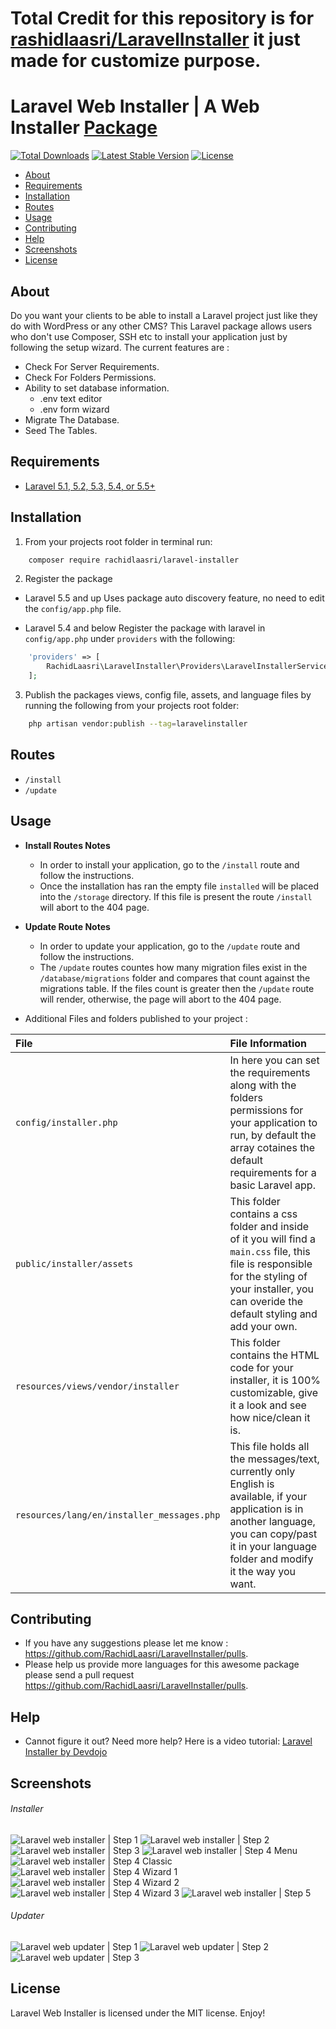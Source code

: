 # Total Credit for this repository is for [rashidlaasri/LaravelInstaller](https://github.com/rashidlaasri/LaravelInstaller) it just made for customize purpose.

# Laravel Web Installer | A Web Installer [Package](https://packagist.org/packages/shaz3e/laravelinstaller)

[![Total Downloads](http://poser.pugx.org/shaz3e/laravelinstaller/downloads)](https://packagist.org/packages/shaz3e/laravelinstaller)
[![Latest Stable Version](http://poser.pugx.org/shaz3e/laravelinstaller/v)](https://packagist.org/packages/shaz3e/laravelinstaller)
[![License](http://poser.pugx.org/shaz3e/laravelinstaller/license)](https://packagist.org/packages/shaz3e/laravelinstaller)

- [About](#about)
- [Requirements](#requirements)
- [Installation](#installation)
- [Routes](#routes)
- [Usage](#usage)
- [Contributing](#contributing)
- [Help](#help)
- [Screenshots](#screenshots)
- [License](#license)

## About

Do you want your clients to be able to install a Laravel project just like they do with WordPress or any other CMS?
This Laravel package allows users who don't use Composer, SSH etc to install your application just by following the setup wizard.
The current features are :

- Check For Server Requirements.
- Check For Folders Permissions.
- Ability to set database information.
	- .env text editor
	- .env form wizard
- Migrate The Database.
- Seed The Tables.

## Requirements

* [Laravel 5.1, 5.2, 5.3, 5.4, or 5.5+](https://laravel.com/docs/installation)

## Installation

1. From your projects root folder in terminal run:

```bash
    composer require rachidlaasri/laravel-installer
```

2. Register the package

* Laravel 5.5 and up
Uses package auto discovery feature, no need to edit the `config/app.php` file.

* Laravel 5.4 and below
Register the package with laravel in `config/app.php` under `providers` with the following:

```php
	'providers' => [
	    RachidLaasri\LaravelInstaller\Providers\LaravelInstallerServiceProvider::class,
	];
```

3. Publish the packages views, config file, assets, and language files by running the following from your projects root folder:

```bash
    php artisan vendor:publish --tag=laravelinstaller
```

## Routes

* `/install`
* `/update`

## Usage

* **Install Routes Notes**
	* In order to install your application, go to the `/install` route and follow the instructions.
	* Once the installation has ran the empty file `installed` will be placed into the `/storage` directory. If this file is present the route `/install` will abort to the 404 page.

* **Update Route Notes**
	* In order to update your application, go to the `/update` route and follow the instructions.
	* The `/update` routes countes how many migration files exist in the `/database/migrations` folder and compares that count against the migrations table. If the files count is greater then the `/update` route will render, otherwise, the page will abort to the 404 page.

* Additional Files and folders published to your project :

|File|File Information|
|:------------|:------------|
|`config/installer.php`|In here you can set the requirements along with the folders permissions for your application to run, by default the array cotaines the default requirements for a basic Laravel app.|
|`public/installer/assets`|This folder contains a css folder and inside of it you will find a `main.css` file, this file is responsible for the styling of your installer, you can overide the default styling and add your own.|
|`resources/views/vendor/installer`|This folder contains the HTML code for your installer, it is 100% customizable, give it a look and see how nice/clean it is.|
|`resources/lang/en/installer_messages.php`|This file holds all the messages/text, currently only English is available, if your application is in another language, you can copy/past it in your language folder and modify it the way you want.|

## Contributing

* If you have any suggestions please let me know : https://github.com/RachidLaasri/LaravelInstaller/pulls.
* Please help us provide more languages for this awesome package please send a pull request https://github.com/RachidLaasri/LaravelInstaller/pulls.

## Help

* Cannot figure it out? Need more help? Here is a video tutorial: [Laravel Installer by Devdojo](https://www.youtube.com/watch?v=Jput5doFYLg)

## Screenshots

###### Installer
![Laravel web installer | Step 1](https://s3-us-west-2.amazonaws.com/github-project-images/laravel-installer/install/1-welcome.jpg)
![Laravel web installer | Step 2](https://s3-us-west-2.amazonaws.com/github-project-images/laravel-installer/install/2-requirements.jpg)
![Laravel web installer | Step 3](https://s3-us-west-2.amazonaws.com/github-project-images/laravel-installer/install/3-permissions.jpg)
![Laravel web installer | Step 4 Menu](https://s3-us-west-2.amazonaws.com/github-project-images/laravel-installer/install/4-environment.jpg)
![Laravel web installer | Step 4 Classic](https://s3-us-west-2.amazonaws.com/github-project-images/laravel-installer/install/4a-environment-classic.jpg)
![Laravel web installer | Step 4 Wizard 1](https://s3-us-west-2.amazonaws.com/github-project-images/laravel-installer/install/4b-environment-wizard-1.jpg)
![Laravel web installer | Step 4 Wizard 2](https://s3-us-west-2.amazonaws.com/github-project-images/laravel-installer/install/4b-environment-wizard-2.jpg)
![Laravel web installer | Step 4 Wizard 3](https://s3-us-west-2.amazonaws.com/github-project-images/laravel-installer/install/4b-environment-wizard-3.jpg)
![Laravel web installer | Step 5](https://s3-us-west-2.amazonaws.com/github-project-images/laravel-installer/install/5-final.jpg)

###### Updater
![Laravel web updater | Step 1](https://s3-us-west-2.amazonaws.com/github-project-images/laravel-installer/update/1-welcome.jpg)
![Laravel web updater | Step 2](https://s3-us-west-2.amazonaws.com/github-project-images/laravel-installer/update/2-updates.jpg)
![Laravel web updater | Step 3](https://s3-us-west-2.amazonaws.com/github-project-images/laravel-installer/update/3-finished.jpg)

## License

Laravel Web Installer is licensed under the MIT license. Enjoy!
